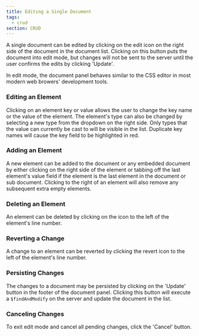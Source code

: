 ```yaml
---
title: Editing a Single Document
tags:
  - crud
section: CRUD
---
```


A single document can be edited by clicking on the edit icon
<i class='fa fa-pencil' aria-hidden='true'></i> on the right
side of the document in the document list. Clicking on this button puts
the document into edit mode, but changes will not be sent to the server
until the user confirms the edits by clicking 'Update'.

In edit mode, the document panel behaves similar to the CSS editor in
most modern web browers' development tools.

### Editing an Element

Clicking on an element key or value allows the user to change the key name
or the value of the element. The element's type can also be changed by
selecting a new type from the dropdown on the right side. Only types that
the value can currently be cast to will be visible in the list. Duplicate
key names will cause the key field to be highlighted in red.

### Adding an Element

A new element can be added to the document or any embedded document by
either clicking on the right side of the element or tabbing off the last
element's value field if the element is the last element in the document
or sub document. Clicking to the right of an element will also remove any
subsequent extra empty elements.

### Deleting an Element

An element can be deleted by clicking on the <i class='fa fa-times-circle' aria-hidden='true'></i>
icon to the left of the element's line number.

### Reverting a Change

A change to an element can be reverted by clicking the revert icon
<i class='fa fa-rotate-left' aria-hidden='true'></i>
to the left of the element's line number.

### Persisting Changes

The changes to a document may be persisted by clicking on the 'Update'
button in the footer of the document panel. Clicking this button will
execute a `$findAndModify` on the server and update the document in the
list.

### Canceling Changes

To exit edit mode and cancel all pending changes, click the 'Cancel' button.
